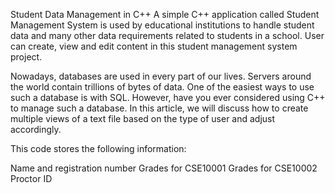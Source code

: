 Student Data Management in C++
A simple C++ application called Student Management System is used by educational institutions to handle student data and many other data requirements related to students in a school. User can create, view and edit content in this student management system project.

Nowadays, databases are used in every part of our lives. Servers around the world contain trillions of bytes of data. One of the easiest ways to use such a database is with SQL. However, have you ever considered using C++ to manage such a database. In this article, we will discuss how to create multiple views of a text file based on the type of user and adjust accordingly.

This code stores the following information:

Name and registration number
Grades for CSE10001
Grades for CSE10002
Proctor ID